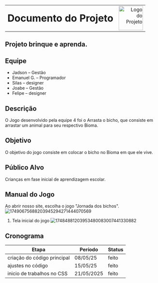 
<table style="width: 100%;">
  <tr>
    <td style="vertical-align: middle; padding-right: 10px;">
      <h1 style="margin: 0;">Documento do Projeto</h1>
    </td>
    <td style="vertical-align: middle; text-align: right;">
      <img src="imagens/logo.png" alt="Logo do Projeto" width="80">
    </td>
  </tr>
</table>


## Projeto brinque e aprenda.


## Equipe 
- Jadson  – Gestão
- Emanuel G.  – Programador
- Silas – designer
- Joabe  – Gestão
- Felipe – designer
## Descrição

O Jogo desenvolvido pela equipe 4 foi o Arrasta o bicho, que consiste em arrastar um animal para seu respectivo Bioma.

## Objetivo

 O objetivo do jogo consiste em colocar o bicho  no Bioma  em que ele vive. 

## Público Alvo

Crianças em fase inicial de aprendizagem escolar.

## Manual do Jogo
Ao abrir nosso site, escolha o jogo "Jornada dos bichos". 
![17490675688203945294271444070569](https://github.com/user-attachments/assets/866cc632-5efd-4b30-a3f8-301c63f964e1)

1. Tela inicial do jogo
   ![17484881203953480083007441330882](https://github.com/user-attachments/assets/2b51ff8b-842f-4b93-8a33-79a921057643)

## Cronograma

| Etapa | Período | Status|
|---------------------|-----------------------|------------  |
| criação do código principal  | 08/05/25      | feito |
| ajustes no código  |   15/05/25   | feito|   |criação das imagens e backlog  |17/05/2025 | feito | 
|inicio de trabalhos no CSS | 21/05/2025 | feito | Últimos ajustes no menu | 29/05/2025 | feito
